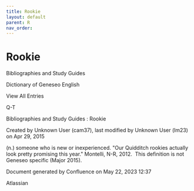 ```yaml
---
title: Rookie
layout: default
parent: R
nav_order:
---
```


# Rookie

Bibliographies and Study Guides

Dictionary of Geneseo English

View All Entries

Q-T

Bibliographies and Study Guides : Rookie

Created by  Unknown User (cam37), last modified by  Unknown User (lm23) on Apr 29, 2015

(n.) someone who is new or inexperienced. &quot;Our Quidditch rookies actually look pretty promising this year.&quot; Montelli, N-R, 2012.  This definition is not Geneseo specific (Major 2015).

Document generated by Confluence on May 22, 2023 12:37

Atlassian

